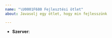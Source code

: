 ```yaml
---
name: "\U0001F680 Fejlesztési ötlet"
about: Javasolj egy ötlet, hogy min fejlesszünk

---
```


<!-- Melyik szerverrel kapcsolatos az ötlet? pl.: Survival -->
* **Szerver**: 

